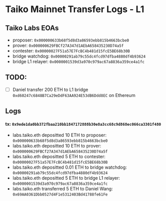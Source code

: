 # Taiko Mainnet Transfer Logs - L1

## Taiko Labs EOAs

- proposer: `0x000000633b68f5d8d3a86593ebb815b4663bcbe0`
- prover: `0x000000629FBCf27A347d1AEbA658435230D74a5f`
- contester: `0x00000027F51a57E7FcBC4b481d15fcE5BE68b30B`
- bridge watchdog: `0x00000291ab79c55dc4fcd97dfba4880df4b93624`
- bridge L1 relayer: `0x0000001539d3a970c979ac67a8836a359ce4a1fc`

## TODO:

- [ ] Daniel transfer 200 ETH to L1 bridge `0xd60247c6848B7Ca29eDdF63AA924E53dB6Ddd8EC` on Ethereum

## Logs

#### tx: `0x9ede1da0bb372fbaa210bb1847172888b30e8a3cc68c9d868ec066ca3301f480`

- labs.taiko.eth depositted 10 ETH to proposer: `0x000000633b68f5d8d3a86593ebb815b4663bcbe0`
- labs.taiko.eth depositted 10 ETH to prover: `0x000000629FBCf27A347d1AEbA658435230D74a5f`
- labs.taiko.eth depositted 5 ETH to contester: `0x00000027F51a57E7FcBC4b481d15fcE5BE68b30B`
- labs.taiko.eth depositted 0.01 ETH to bridge watchdog: `0x00000291ab79c55dc4fcd97dfba4880df4b93624`
- labs.taiko.eth depositted 5 ETH to bridge L1 relayer: `0x0000001539d3a970c979ac67a8836a359ce4a1fc`
- labs.taiko.eth transferred 5 ETH to Daniel Wang: `0x69AA0361Dbb0527d4F1e5312403Bd41788fe61Fe`
